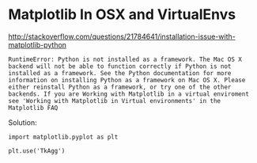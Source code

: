 # Matplotlib In OSX and VirtualEnvs

http://stackoverflow.com/questions/21784641/installation-issue-with-matplotlib-python

```
RuntimeError: Python is not installed as a framework. The Mac OS X backend will not be able to function correctly if Python is not installed as a framework. See the Python documentation for more information on installing Python as a framework on Mac OS X. Please either reinstall Python as a framework, or try one of the other backends. If you are Working with Matplotlib in a virtual enviroment see 'Working with Matplotlib in Virtual environments' in the Matplotlib FAQ
```

Solution:

```
import matplotlib.pyplot as plt

plt.use('TkAgg')
```